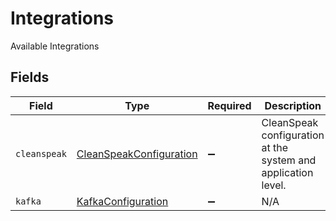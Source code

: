 # Integrations

Available Integrations


## Fields

| Field                                                                     | Type                                                                      | Required                                                                  | Description                                                               |
| ------------------------------------------------------------------------- | ------------------------------------------------------------------------- | ------------------------------------------------------------------------- | ------------------------------------------------------------------------- |
| `cleanspeak`                                                              | [CleanSpeakConfiguration](../../models/shared/cleanspeakconfiguration.md) | :heavy_minus_sign:                                                        | CleanSpeak configuration at the system and application level.             |
| `kafka`                                                                   | [KafkaConfiguration](../../models/shared/kafkaconfiguration.md)           | :heavy_minus_sign:                                                        | N/A                                                                       |